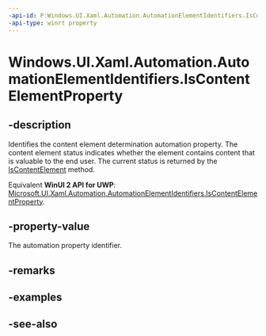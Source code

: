 ```yaml
---
-api-id: P:Windows.UI.Xaml.Automation.AutomationElementIdentifiers.IsContentElementProperty
-api-type: winrt property
---
```


<!-- Property syntax
public Windows.UI.Xaml.Automation.AutomationProperty IsContentElementProperty { get; }
-->

# Windows.UI.Xaml.Automation.AutomationElementIdentifiers.IsContentElementProperty

## -description
Identifies the content element determination automation property. The content element status indicates whether the element contains content that is valuable to the end user. The current status is returned by the [IsContentElement](../windows.ui.xaml.automation.peers/automationpeer_iscontentelement_545450603.md) method.

Equivalent **WinUI 2 API for UWP**: [Microsoft.UI.Xaml.Automation.AutomationElementIdentifiers.IsContentElementProperty](/windows/winui/api/microsoft.ui.xaml.automation.automationelementidentifiers.iscontentelementproperty).

## -property-value
The automation property identifier.

## -remarks

## -examples

## -see-also
